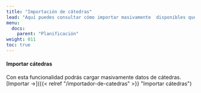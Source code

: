 ```yaml
---
title: "Importación de cátedras"
lead: "Aquí puedes consultar cómo importar masivamente  disponibles que corresponden a las mesas de examen final."
menu:
  docs:
    parent: "Planificación"
weight: 011
toc: true
---
```


#### Importar cátedras

Con esta funcionalidad podrás cargar masivamente datos de cátedras. [Importar →]({{< relref "/importador-de-catedras" >}} "Importar cátedras")